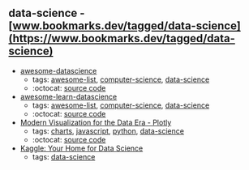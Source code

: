 data-science - [www.bookmarks.dev/tagged/data-science](https://www.bookmarks.dev/tagged/data-science)
---
* [awesome-datascience](https://github.com/bulutyazilim/awesome-datascience#readme)
    * tags: [awesome-list](../tagged/awesome-list.md), [computer-science](../tagged/computer-science.md), [data-science](../tagged/data-science.md)
    * :octocat: [source code](https://github.com/bulutyazilim/awesome-datascience#readme)
* [awesome-learn-datascience](https://github.com/siboehm/awesome-learn-datascience#readme)
    * tags: [awesome-list](../tagged/awesome-list.md), [computer-science](../tagged/computer-science.md), [data-science](../tagged/data-science.md)
    * :octocat: [source code](https://github.com/siboehm/awesome-learn-datascience#readme)
* [Modern Visualization for the Data Era - Plotly](https://plot.ly/)
    * tags: [charts](../tagged/charts.md), [javascript](../tagged/javascript.md), [python](../tagged/python.md), [data-science](../tagged/data-science.md)
    * :octocat: [source code](https://github.com/plotly/plotly.js/)
* [Kaggle: Your Home for Data Science](https://www.kaggle.com/)
    * tags: [data-science](../tagged/data-science.md)
